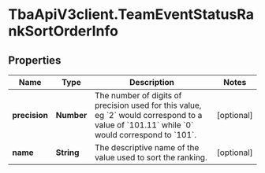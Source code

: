 # TbaApiV3client.TeamEventStatusRankSortOrderInfo

## Properties
Name | Type | Description | Notes
------------ | ------------- | ------------- | -------------
**precision** | **Number** | The number of digits of precision used for this value, eg &#x60;2&#x60; would correspond to a value of &#x60;101.11&#x60; while &#x60;0&#x60; would correspond to &#x60;101&#x60;. | [optional] 
**name** | **String** | The descriptive name of the value used to sort the ranking. | [optional] 


